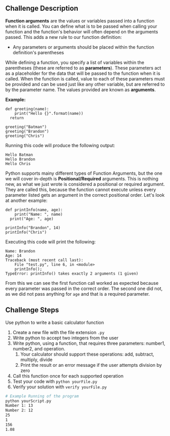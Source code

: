## Challenge Description
**Function arguments** are the values or variables passed into a function when it is called. You can define what is to be passed when calling your function and the function's behavior will often depend on the arguments passed. This adds a new rule to our function definition:
-  Any parameters or arguments should be placed within the function definition's parentheses

While defining a function, you specify a list of variables within the parentheses (these are referred to as **parameters**). These parameters act as a placeholder for the data that will be passed to the function when it is called. When the function is called, value to each of these parameters must be provided and can be used just like any other variable, but are referred to by the parameter name. The values provided are known as **arguments**. 

**Example:**
```
def greeting(name):
	print("Hello {}".format(name))
  return
  
greeting("Batman")
greeting("Brandon")
greeting("Chris")
```
Running this code will produce the following output:
```
Hello Batman
Hello Brandon
Hello Chris
```

Python supports mainy different types of Function Arguments, but the one we will cover in-depth is **Positional/Required** arguments. This is nothing new, as what we just wrote is considered a positional or required argument. They are called this, because the function cannot execute unless every parameter listed gets an argument in the correct positional order. Let's look at another example:
```
def printInfo(name, age):
	print("Name: ", name)
  print("Age: ", age)
  
printInfo("Brandon", 14)
printInfo("Chris")
```
Executing this code will print the following:
```
Name: Brandon
Age: 14
Traceback (most recent call last):
	File "test.py", line 6, in <module>
  	printInfo();
TypeError: printInfo() takes exactly 2 arguments (1 given)
```
From this we can see the first function call worked as expected because every parameter was passed in the correct order. The second one did not, as we did not pass anything for `age` and that is a required parameter.


## Challenge Steps
Use python to write a basic calculator function

1. Create a new file with the file extension `.py`
2. Write python to accept two integers from the user
3. Write python, using a function, that requires three parameters: number1, number2, and operation. 
   1. Your calculator should support these operations: add, subtract, multiply, divide
   2. Print the result or an error message if the user attempts division by zero
4. Call this function once for each supported operation
5. Test your code with `python yourFile.py`
6. Verify your solution with `verify yourFile.py`

```bash
# Example Running of the program
python yourScript.py
Number 1: 13
Number 2: 12
25
1
156
1.08
```
